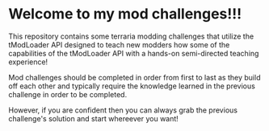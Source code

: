 # Welcome to my mod challenges!!!

This repository contains some terraria modding challenges that utilize the tModLoader API designed
to teach new modders how some of the capabilities of the tModLoader API with a hands-on semi-directed
teaching experience!

Mod challenges should be completed in order from first to last as they build off each other and typically require
the knowledge learned in the previous challenge in order to be completed.

However, if you are confident then you can always grab the previous challenge's solution and start whereever you want!